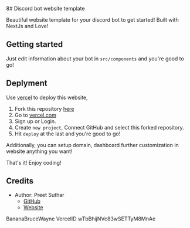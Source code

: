 8# Discord bot website template

Beautiful website template for your discord bot to get started! Built with NextJs and Love!

## Getting started

Just edit information about your bot in `src/components` and you're good to go!

## Deplyment

Use [vercel](https://vercel.com) to deploy this website,

1. Fork this repository [here](https://github.com/preetsuthar17/discord-boy-website-template/fork)
2. Go to [vercel.com](https://vercel.com)
3. Sign up or Login.
4. Create `new project`, Connect GitHub and select this forked repository.
5. Hit `deploy` at the last and you're good to go!

Additionally, you can setup domain, dashboard further customization in website anything you want!

That's it! Enjoy coding!

## Credits

- Author: Preet Suthar
  - [GitHub](https://github.com/preetsuthar17)
  - [Website](https://preetsuthar.me)

BananaBruceWayne VercelID
wTbBhijNVc83wSETTyM8MnAe
